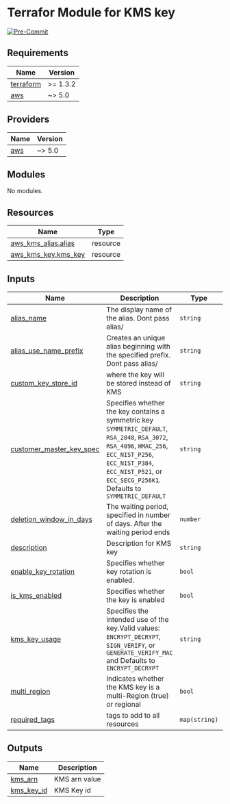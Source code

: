 # Terrafor Module for KMS key
[![Pre-Commit](https://github.com/saikrishnama/terrafrom-aws-kms/actions/workflows/pre-commit-ci.yml/badge.svg?branch=main)](https://github.com/saikrishnama/terrafrom-aws-kms/actions/workflows/pre-commit-ci.yml)

<!-- BEGIN_TF_DOCS -->
## Requirements

| Name | Version |
|------|---------|
| <a name="requirement_terraform"></a> [terraform](#requirement\_terraform) | >= 1.3.2 |
| <a name="requirement_aws"></a> [aws](#requirement\_aws) | ~> 5.0 |

## Providers

| Name | Version |
|------|---------|
| <a name="provider_aws"></a> [aws](#provider\_aws) | ~> 5.0 |

## Modules

No modules.

## Resources

| Name | Type |
|------|------|
| [aws_kms_alias.alias](https://registry.terraform.io/providers/hashicorp/aws/latest/docs/resources/kms_alias) | resource |
| [aws_kms_key.kms_key](https://registry.terraform.io/providers/hashicorp/aws/latest/docs/resources/kms_key) | resource |

## Inputs

| Name | Description | Type | Default | Required |
|------|-------------|------|---------|:--------:|
| <a name="input_alias_name"></a> [alias\_name](#input\_alias\_name) | The display name of the alias. Dont pass alias/ | `string` | `null` | no |
| <a name="input_alias_use_name_prefix"></a> [alias\_use\_name\_prefix](#input\_alias\_use\_name\_prefix) | Creates an unique alias beginning with the specified prefix. Dont pass alias/ | `string` | `null` | no |
| <a name="input_custom_key_store_id"></a> [custom\_key\_store\_id](#input\_custom\_key\_store\_id) | where the key will be stored instead of KMS | `string` | `null` | no |
| <a name="input_customer_master_key_spec"></a> [customer\_master\_key\_spec](#input\_customer\_master\_key\_spec) | Specifies whether the key contains a symmetric key `SYMMETRIC_DEFAULT`, `RSA_2048`, `RSA_3072`, `RSA_4096`, `HMAC_256`, `ECC_NIST_P256`, `ECC_NIST_P384`, `ECC_NIST_P521`, or `ECC_SECG_P256K1`. Defaults to `SYMMETRIC_DEFAULT` | `string` | `null` | no |
| <a name="input_deletion_window_in_days"></a> [deletion\_window\_in\_days](#input\_deletion\_window\_in\_days) | The waiting period, specified in number of days. After the waiting period ends | `number` | `null` | no |
| <a name="input_description"></a> [description](#input\_description) | Description for KMS key | `string` | `null` | no |
| <a name="input_enable_key_rotation"></a> [enable\_key\_rotation](#input\_enable\_key\_rotation) | Specifies whether key rotation is enabled. | `bool` | `true` | no |
| <a name="input_is_kms_enabled"></a> [is\_kms\_enabled](#input\_is\_kms\_enabled) | Specifies whether the key is enabled | `bool` | `true` | no |
| <a name="input_kms_key_usage"></a> [kms\_key\_usage](#input\_kms\_key\_usage) | Specifies the intended use of the key.Valid values: `ENCRYPT_DECRYPT`, `SIGN_VERIFY`, or `GENERATE_VERIFY_MAC` and Defaults to `ENCRYPT_DECRYPT` | `string` | `null` | no |
| <a name="input_multi_region"></a> [multi\_region](#input\_multi\_region) | Indicates whether the KMS key is a multi-Region (true) or regional | `bool` | `false` | no |
| <a name="input_required_tags"></a> [required\_tags](#input\_required\_tags) | tags to add to all resources | `map(string)` | `{}` | no |

## Outputs

| Name | Description |
|------|-------------|
| <a name="output_kms_arn"></a> [kms\_arn](#output\_kms\_arn) | KMS arn value |
| <a name="output_kms_key_id"></a> [kms\_key\_id](#output\_kms\_key\_id) | KMS Key id |
<!-- END_TF_DOCS -->
